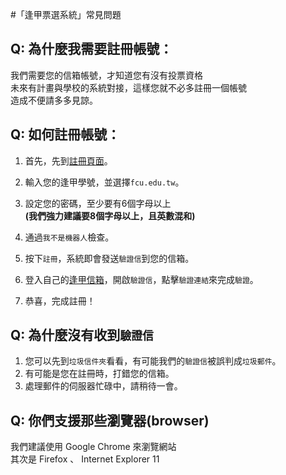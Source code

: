 #「逢甲票選系統」常見問題

## Q: 為什麼我需要註冊帳號：  
我們需要您的信箱帳號，才知道您有沒有投票資格  
未來有計畫與學校的系統對接，這樣您就不必多註冊一個帳號  
造成不便請多多見諒。

## Q: 如何註冊帳號：
1. 首先，先到[註冊頁面](/member/register)。
2. 輸入您的逢甲學號，並選擇`fcu.edu.tw`。
3. 設定您的密碼，至少要有6個字母以上  
   **(我們強力建議要8個字母以上，且英數混和)**
4. 通過`我不是機器人`檢查。
5. 按下`註冊`，系統即會發送`驗證信`到您的信箱。

6. 登入自己的[逢甲信箱](http://mymail.fcu.edu.tw/)，開啟`驗證信`，點擊`驗證連結`來完成`驗證`。
7. 恭喜，完成註冊！

## Q: 為什麼沒有收到`驗證信`
1. 您可以先到`垃圾信件夾`看看，有可能我們的`驗證信`被誤判成`垃圾郵件`。
2. 有可能是您在註冊時，打錯您的信箱。
3. 處理郵件的伺服器忙碌中，請稍待一會。

## Q: 你們支援那些瀏覽器(browser)
我們建議使用 Google Chrome 來瀏覽網站  
其次是 Firefox 、 Internet Explorer 11

